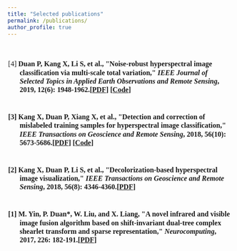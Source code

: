 ```yaml
---
title: "Selected publications"
permalink: /publications/
author_profile: true
---
```

<style>
.page__content p {
    margin: 0 0 0em;
}
p{
    /*margin: 0;*/
    /*padding: -30;*/
    /*line-height: 15px;*/
}
/* a{
	color:#7c1313;
} */
p.big {
  line-height: 1.2;
}
ul{
    /*margin: 0;*/
    /*padding: -30;*/
    line-height: 15px;
    margin-block-start: 0em;
    margin-block-end: 0em;
}
ul li, ol li {
    margin-bottom: 0.em;
}
h1, h2, h3, h4, h5, h6 {
	padding-bottom: 0.2em;
	margin: 1em 0 0.5em;
	border-bottom: 2px solid #f2f3f3;
}
br {
    line-height: 10px;
 }
</style>

<br>

<font face = "Times New Roman" size="3"> 
<ul>

<br>	
<p class="big" style="text-indent: -1.6rem;margin-left: 0rem;">
<span> [4] <b>Duan P<b>, Kang X, Li S, et al., "Noise-robust hyperspectral image classification via multi-scale total variation," <i><b>IEEE Journal of Selected Topics in Applied Earth Observations and Remote Sensing</b></i>, 2019, 12(6): 1948-1962.[<a href="[https://ieeexplore.ieee.org/abstract/document/8725896]" target="_blank">PDF</a>] [<a href="[https://github.com/PuhongDuan/MSTV-Noise-Robust-Hyperspectral-Image-Classification-via-Multi-Scale-Total-Variation]" target="_blank">Code</a>]
</span>
</p>		
	
<br>	
<p class="big" style="text-indent: -1.6rem;margin-left: 0rem;">
<span> [3] Kang X, <b>Duan P<b>, Xiang X, et al., "Detection and correction of mislabeled training samples for hyperspectral image classification," <i><b>IEEE Transactions on Geoscience and Remote Sensing</b></i>, 2018, 56(10): 5673-5686.[<a href="[https://www.sciencedirect.com/science/article/abs/pii/S0925231216314667]" target="_blank">PDF</a>] [<a href="[https://github.com/PuhongDuan/Hyperspectral-image-visualization]" target="_blank">Code</a>]
</span>
</p>	
	
<br>	
<p class="big" style="text-indent: -1.6rem;margin-left: 0rem;">
<span> [2] Kang X, <b>Duan P<b>, Li S, et al., "Decolorization-based hyperspectral image visualization," <i><b>IEEE Transactions on Geoscience and Remote Sensing</b></i>, 2018, 56(8): 4346-4360.[<a href="[https://www.sciencedirect.com/science/article/abs/pii/S0925231216314667]" target="_blank">PDF</a>]
</span>
</p>
	
<br>
<p class="big" style="text-indent: -1.6rem;margin-left: 0rem;">
<span> [1] M. Yin, <b>P. Duan*</b>, W. Liu, and X. Liang, "A novel infrared and visible image fusion algorithm based on shift-invariant dual-tree complex shearlet transform and sparse representation," <i><b>Neurocomputing</b></i>, 2017, 226: 182-191.[<a href="[https://www.sciencedirect.com/science/article/abs/pii/S0925231216314667]" target="_blank">PDF</a>]
</span>
</p>

</ul>
</font>
